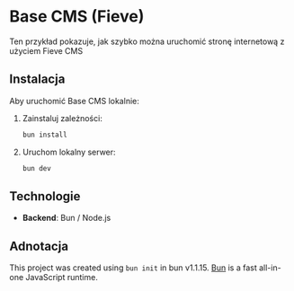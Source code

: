 # Base CMS (Fieve)

Ten przykład pokazuje, jak szybko można uruchomić stronę internetową z użyciem Fieve CMS

## Instalacja

Aby uruchomić Base CMS lokalnie:

1. Zainstaluj zależności:
    ```bash
   bun install
    ```
2. Uruchom lokalny serwer:
    ```bash
   bun dev
   ```

## Technologie

- **Backend**: Bun / Node.js

## Adnotacja

This project was created using `bun init` in bun v1.1.15. [Bun](https://bun.sh) is a fast all-in-one JavaScript runtime.